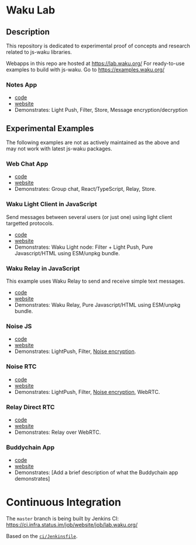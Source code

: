 # Waku Lab

## Description

This repository is dedicated to experimental proof of concepts and research related to js-waku libraries.

Webapps in this repo are hosted at https://lab.waku.org/
For ready-to-use examples to build with js-waku. Go to https://examples.waku.org/

### Notes App

- [code](examples/flush-notes)
- [website](https://lab.waku.org/flush-notes)
- Demonstrates: Light Push, Filter, Store, Message encryption/decryption

## Experimental Examples

The following examples are not as actively maintained as the above and may not work with latest js-waku packages.

### Web Chat App

- [code](examples/experimental/web-chat)
- [website](https://lab.waku.org/experimental/web-chat)
- Demonstrates: Group chat, React/TypeScript, Relay, Store.

### Waku Light Client in JavaScript

Send messages between several users (or just one) using light client targetted protocols.

- [code](examples/experimental/light-js)
- [website](https://lab.waku.org/experimental/light-js)
- Demonstrates: Waku Light node: Filter + Light Push, Pure Javascript/HTML using ESM/unpkg bundle.

### Waku Relay in JavaScript

This example uses Waku Relay to send and receive simple text messages.

- [code](examples/experimental/relay-js)
- [website](https://lab.waku.org/experimental/relay-js)
- Demonstrates: Waku Relay, Pure Javascript/HTML using ESM/unpkg bundle.

### Noise JS

- [code](examples/experimental/noise-js)
- [website](https://lab.waku.org/experimental/noise-js)
- Demonstrates: LightPush, Filter, [Noise encryption](https://rfc.vac.dev/spec/35/).

### Noise RTC

- [code](examples/experimental/noise-rtc)
- [website](https://lab.waku.org/experimental/noise-rtc)
- Demonstrates: LightPush, Filter, [Noise encryption](https://rfc.vac.dev/spec/35/), WebRTC.

### Relay Direct RTC

- [code](examples/experimental/relay-direct-rtc)
- [website](https://lab.waku.org/experimental/relay-direct-rtc)
- Demonstrates: Relay over WebRTC.

### Buddychain App

- [code](examples/buddychain)
- [website](https://lab.waku.org/buddychain)
- Demonstrates: [Add a brief description of what the Buddychain app demonstrates]

# Continuous Integration

The `master` branch is being built by Jenkins CI:
https://ci.infra.status.im/job/website/job/lab.waku.org/

Based on the [`ci/Jenkinsfile`](./ci/Jenkinsfile).
